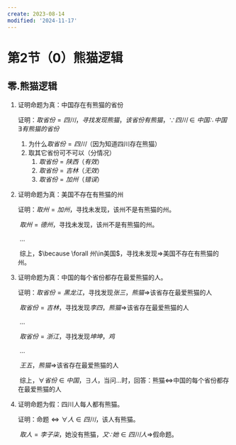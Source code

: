 ```yaml
---
create: 2023-08-14
modified: '2024-11-17'
---
```


# 第2节（0）熊猫逻辑

## 零.熊猫逻辑

1. 证明命题为真：中国存在有熊猫的省份

   证明：$取省份=四川，寻找发现熊猫，该省份有熊猫$，$\because 四川\in 中国\therefore 中国\exists 有熊猫的省份$

   1. 为什么$取省份=四川$（因为知道四川存在熊猫）
   2. 取其它省份可不可以（分情况）
      1. $取省份=陕西（有效）$
      2. $取省份=吉林（无效）$
      3. $取省份=加州（错误）$

2. 证明命题为真：美国不存在有熊猫的州

   证明：$取州=加州$，寻找未发现，该州不是有熊猫的州。

   ​			$取州=德州$，寻找未发现，该州不是有熊猫的州。

   ​			...

   ​			综上，$\because \forall 州\in美国$，寻找未发现$\Rightarrow$美国不存在有熊猫的州。

3. 证明命题为真：中国的每个省份都存在最爱熊猫的人。

   证明：$取省份=黑龙江$，寻找发现$张三，熊猫\Rightarrow$该省存在最爱熊猫的人

   ​			$取省份=吉林$，寻找发现$李四，熊猫\Rightarrow$该省存在最爱熊猫的人

   ​			...

   ​			$取省份=浙江$，寻找发现$坤坤，鸡$

   ​														 $...$

   ​														 $王五，熊猫\Rightarrow$该省存在最爱熊猫的人

   ​			综上，$\forall 省份\in 中国$，$\exists 人$，当问...时，回答：熊猫$\Longleftrightarrow$中国的每个省份都存在最爱熊猫的人

4. 证明命题为假：四川人每人都有熊猫。

   证明：命题$\Longleftrightarrow \forall 人\in 四川$，该人有熊猫。

   ​			$取人=李子柒$，她没有熊猫，$又\because 她\in 四川人\Rightarrow$假命题。